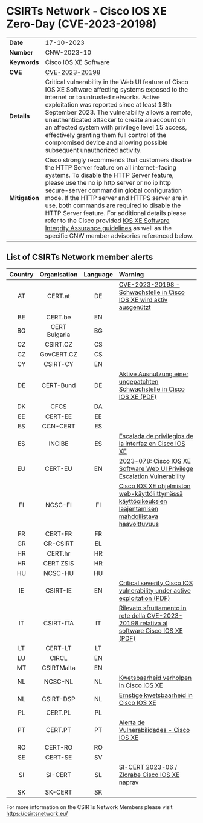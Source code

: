 # CSIRTs Network - Cisco IOS XE Zero-Day (CVE-2023-20198)

|   |   |
|---|---|
| **Date** | 17-10-2023 |
| **Number** | CNW-2023-10 | 
| **Keywords** | Cisco IOS XE Software | 
| **CVE** | [CVE-2023-20198](https://sec.cloudapps.cisco.com/security/center/content/CiscoSecurityAdvisory/cisco-sa-iosxe-webui-privesc-j22SaA4z) | 
| **Details** | Critical vulnerability in the Web UI feature of Cisco IOS XE Software affecting systems exposed to the internet or to untrusted networks. Active exploitation was reported since at least 18th September 2023. The vulnerability allows a remote, unauthenticated attacker to create an account on an affected system with privilege level 15 access, effectively granting them full control of the compromised device and allowing possible subsequent unauthorized activity. |
| **Mitigation** | Cisco strongly recommends that customers disable the HTTP Server feature on all internet-facing systems. To disable the HTTP Server feature, please use the no ip http server or no ip http secure-server command in global configuration mode. If the HTTP server and HTTPS server are in use, both commands are required to disable the HTTP Server feature. For additional details please refer to the Cisco provided [IOS XE Software Integrity Assurance guidelines](https://sec.cloudapps.cisco.com/security/center/resources/ios_xe_integrity_assurance.html) as well as the specific CNW member advisories referenced below. |

## List of CSIRTs Network member alerts

| Country | Organisation | Language | Warning |
| :-----: | :----------: | :------: | :------ | 
| AT | CERT.at | DE | [CVE-2023-20198 - Schwachstelle in Cisco IOS XE wird aktiv ausgenützt](https://cert.at/de/aktuelles/2023/10/cve-2023-20198-schwachstelle-in-cisco-ios-xe-wird-aktiv-ausgenutzt) |
| BE | CERT.be | EN | |
| BG | CERT Bulgaria | BG | |
| CZ | CSIRT.CZ | CS | |
| CZ | GovCERT.CZ | CS | |
| CY | CSIRT-CY | EN | |
| DE | CERT-Bund | DE | [Aktive Ausnutzung einer ungepatchten Schwachstelle in Cisco IOS XE (PDF)](https://www.bsi.bund.de/SharedDocs/Cybersicherheitswarnungen/DE/2023/2023-275141-1032.pdf?__blob=publicationFile) |
| DK | CFCS | DA | |
| EE | CERT-EE | EE | |
| ES | CCN-CERT | ES | |
| ES | INCIBE | ES | [Escalada de privilegios de la interfaz en Cisco IOS XE](https://www.incibe.es/incibe-cert/alerta-temprana/avisos/escalada-de-privilegios-de-la-interfaz-en-cisco-ios-xe) |
| EU | CERT-EU | EN | [2023-078: Cisco IOS XE Software Web UI Privilege Escalation Vulnerability](https://www.cert.europa.eu/static/security-advisories/CERT-EU-SA2023-078.pdf)|
| FI | NCSC-FI | FI | [Cisco IOS XE ohjelmiston web-käyttöliittymässä käyttöoikeuksien laajentamisen mahdollistava haavoittuvuus](https://www.kyberturvallisuuskeskus.fi/fi/haavoittuvuus_20/2023) |
| FR | CERT-FR | FR | |
| GR | GR-CSIRT | EL | |
| HR | CERT.hr | HR | |
| HR | CERT ZSIS | HR | |
| HU | NCSC-HU | HU | |
| IE | CSIRT-IE | EN | [Critical severity Cisco IOS vulnerability under active exploitation (PDF)](https://www.ncsc.gov.ie/pdfs/17-10-23_Critical_severity_Cisco_IOS_vulnerability_CVE-2023-20198.pdf) |
| IT | CSIRT-ITA | IT | [Rilevato sfruttamento in rete della CVE-2023-20198 relativa al software Cisco IOS XE (PDF)](https://www.csirt.gov.it/contenuti/rilevato-sfruttamento-in-rete-della-cve-2023-20198-relativa-al-software-cisco-ios-xe-al03-231016-csirt-ita) |
| LT | CERT-LT | LT | |
| LU | CIRCL | EN | |
| MT | CSIRTMalta | EN | |
| NL | NCSC-NL | NL | [Kwetsbaarheid verholpen in Cisco IOS XE](https://www.ncsc.nl/actueel/advisory?id=NCSC-2023-0526) |
| NL | CSIRT-DSP | NL | [Ernstige kwetsbaarheid in Cisco IOS XE](https://www.digitaltrustcenter.nl/nieuws/ernstige-kwetsbaarheid-in-cisco-ios-xe) |
| PL | CERT.PL | PL | |
| PT | CERT.PT | PT | [Alerta de Vulnerabilidades - Cisco IOS XE](https://dyn.cncs.gov.pt/pt/alerta-detalhe/art/135804/alerta-de-vulnerabilidades-cisco-ios-xe)|
| RO | CERT-RO | RO | |
| SE | CERT-SE | SV | |
| SI | SI-CERT | SL | [SI-CERT 2023-06 / Zlorabe Cisco IOS XE naprav](https://www.cert.si/si-cert-2023-06/) |
| SK | SK-CERT | SK | |

 

For more information on the CSIRTs Network Members please visit https://csirtsnetwork.eu/ 
